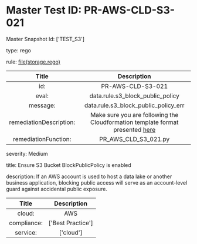 



# Master Test ID: PR-AWS-CLD-S3-021


Master Snapshot Id: ['TEST_S3']

type: rego

rule: [file(storage.rego)]  
  
  
  
  

|Title|Description|
| :---: | :---: |
|id: |PR-AWS-CLD-S3-021|
|eval: |data.rule.s3_block_public_policy|
|message: |data.rule.s3_block_public_policy_err|
|remediationDescription: |Make sure you are following the Cloudformation template format presented <a href='https://docs.aws.amazon.com/AWSCloudFormation/latest/UserGuide/aws-properties-s3-bucket-publicaccessblockconfiguration.html#cfn-s3-bucket-publicaccessblockconfiguration-blockpublicpolicy' target='_blank'>here</a>|
|remediationFunction: |PR_AWS_CLD_S3_021.py|


severity: Medium

title: Ensure S3 Bucket BlockPublicPolicy is enabled

description: If an AWS account is used to host a data lake or another business application, blocking public access will serve as an account-level guard against accidental public exposure.  
  
  

|Title|Description|
| :---: | :---: |
|cloud: |AWS|
|compliance: |['Best Practice']|
|service: |['cloud']|



[file(storage.rego)]: https://github.com/prancer-io/prancer-compliance-test/tree/master/aws/cloud/storage.rego
